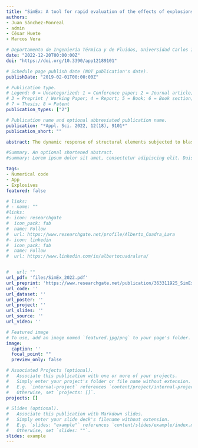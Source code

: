 ```yaml
---
title: "SimEx: A tool for rapid evaluation of the effects of explosions"
authors:
- Juan Sánchez-Monreal
- admin
- César Huete
- Marcos Vera

# Departamento de Ingeniería Térmica y de Fluidos, Universidad Carlos III de Madrid, 28911 Leganés, Spain
date: "2022-12-20T00:00:00Z"
doi: "https://doi.org/10.3390/app12189101"

# Schedule page publish date (NOT publication's date).
publishDate: "2019-02-01T00:00:00Z"

# Publication type.
# Legend: 0 = Uncategorized; 1 = Conference paper; 2 = Journal article;
# 3 = Preprint / Working Paper; 4 = Report; 5 = Book; 6 = Book section;
# 7 = Thesis; 8 = Patent
publication_types: ["2"]

# Publication name and optional abbreviated publication name.
publication: "*Appl. Sci. 2022, 12(18), 9101*"
publication_short: ""

abstract: The dynamic response of structural elements subjected to blast loading is a problem of growing interest in the field of defense and security. In this work, a novel computational tool for the rapid evaluation of the effects of explosions, hereafter referred as SimEx, is presented and discussed. The classical correlations for the reference chemical (1 kg of TNT) and nuclear ($10^6$ kg of TNT) explosions, both spherical and hemispherical, are used together with the blast wave scaling laws and the International Standard Atmosphere (ISA) model to compute the dynamic response of Single-Degree-of-Freedom (SDOF) systems subject to blast loading. The underlying simplifications in the analysis of the structural response follow the directives established by UFC 3-340-02 and the Protective Design Center Technical Reports of the US Army Corps of Engineers, which offer useful estimates with a low computational cost, enabling in particular the computation of damage diagrams in the Charge Weight-Standoff distance (CW-S) space for the rapid screening of component (or building) damage levels. SimEx is a computer application based on Matlab and developed by the Fluid Mechanics Research Group at University Carlos III of Madrid (UC3M), which has been successfully used for both teaching and research purposes in the Degree in Security Engineering, taught to the future Guardia Civil officers at the Spanish University Center of the Civil Guard (CUGC). This dual use has allowed the development of the application well beyond its initially objective, testing on one hand the implemented capacities by undergraduate cadets with end-user profile, and implementing new functionalities and utilities by Masters and PhD students. With this experience, the application has been continuously growing since its initial inception in 2014 both at a visual and a functional level, including new effects in the propagation of the blast waves, such as clearing and confinement, and incorporating new calculation assistants, such as those for the thermochemical analysis of explosive mixtures; crater formation; fragment mass distributions, ejection speeds and ballistic trajectories; and the statistical evaluation of damage to people due to overpressure, body projection, and fragment injuries.

#Summary. An optional shortened abstract.
#summary: Lorem ipsum dolor sit amet, consectetur adipiscing elit. Duis posuere tellus ac convallis placerat. Proin tincidunt magna sed ex sollicitudin condimentum.

tags:
- Numerical code
- App
- Explosives
featured: false

# links:
# - name: ""
#links:
#- icon: researchgate
#  icon_pack: fab
#  name: Follow
#  url: https://www.researchgate.net/profile/Alberto_Cuadra_Lara
#- icon: linkedin
#  icon_pack: fab
#  name: Follow
#  url: https://www.linkedin.com/in/albertocuadralara/


#   url: ""
url_pdf: 'files/SimEx_2022.pdf'
url_preprint: 'https://www.researchgate.net/publication/363311925_SimEx_A_tool_for_the_rapid_evaluation_of_the_effects_of_explosions'
url_code: ''
url_dataset: ''
url_poster: ''
url_project: ''
url_slides: ''
url_source: ''
url_video: ''

# Featured image
# To use, add an image named `featured.jpg/png` to your page's folder. 
image:
  caption: ''
  focal_point: ""
  preview_only: false

# Associated Projects (optional).
#   Associate this publication with one or more of your projects.
#   Simply enter your project's folder or file name without extension.
#   E.g. `internal-project` references `content/project/internal-project/index.md`.
#   Otherwise, set `projects: []`.
projects: []

# Slides (optional).
#   Associate this publication with Markdown slides.
#   Simply enter your slide deck's filename without extension.
#   E.g. `slides: "example"` references `content/slides/example/index.md`.
#   Otherwise, set `slides: ""`.
slides: example
---
```


